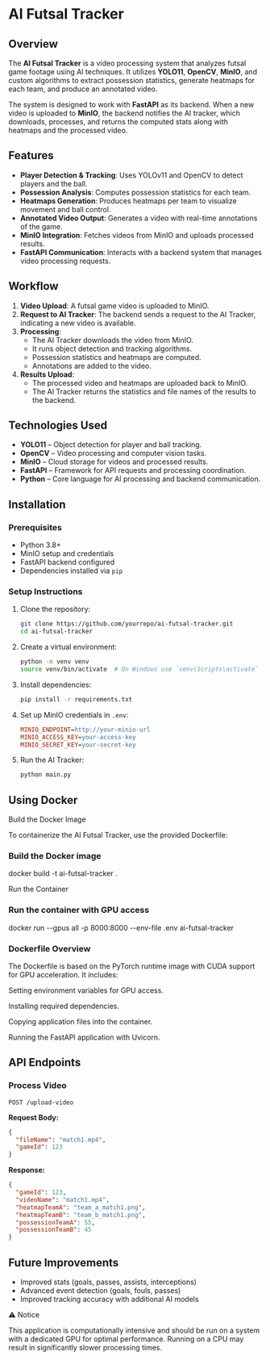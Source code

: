 # AI Futsal Tracker

## Overview

The **AI Futsal Tracker** is a video processing system that analyzes futsal game footage using AI techniques. It utilizes **YOLO11**, **OpenCV**, **MinIO**, and custom algorithms to extract possession statistics, generate heatmaps for each team, and produce an annotated video.

The system is designed to work with **FastAPI** as its backend. When a new video is uploaded to **MinIO**, the backend notifies the AI tracker, which downloads, processes, and returns the computed stats along with heatmaps and the processed video.

## Features

- **Player Detection & Tracking**: Uses YOLOv11 and OpenCV to detect players and the ball.
- **Possession Analysis**: Computes possession statistics for each team.
- **Heatmaps Generation**: Produces heatmaps per team to visualize movement and ball control.
- **Annotated Video Output**: Generates a video with real-time annotations of the game.
- **MinIO Integration**: Fetches videos from MinIO and uploads processed results.
- **FastAPI Communication**: Interacts with a backend system that manages video processing requests.

## Workflow

1. **Video Upload**: A futsal game video is uploaded to MinIO.
2. **Request to AI Tracker**: The backend sends a request to the AI Tracker, indicating a new video is available.
3. **Processing**:
   - The AI Tracker downloads the video from MinIO.
   - It runs object detection and tracking algorithms.
   - Possession statistics and heatmaps are computed.
   - Annotations are added to the video.
4. **Results Upload**:
   - The processed video and heatmaps are uploaded back to MinIO.
   - The AI Tracker returns the statistics and file names of the results to the backend.

## Technologies Used

- **YOLO11** – Object detection for player and ball tracking.
- **OpenCV** – Video processing and computer vision tasks.
- **MinIO** – Cloud storage for videos and processed results.
- **FastAPI** – Framework for API requests and processing coordination.
- **Python** – Core language for AI processing and backend communication.

## Installation

### Prerequisites

- Python 3.8+
- MinIO setup and credentials
- FastAPI backend configured
- Dependencies installed via `pip`

### Setup Instructions

1. Clone the repository:
   ```bash
   git clone https://github.com/yourrepo/ai-futsal-tracker.git
   cd ai-futsal-tracker
   ```
2. Create a virtual environment:
   ```bash
   python -m venv venv
   source venv/bin/activate  # On Windows use `venv\Scripts\activate`
   ```
3. Install dependencies:
   ```bash
   pip install -r requirements.txt
   ```
4. Set up MinIO credentials in `.env`:
   ```ini
   MINIO_ENDPOINT=http://your-minio-url
   MINIO_ACCESS_KEY=your-access-key
   MINIO_SECRET_KEY=your-secret-key
   ```
5. Run the AI Tracker:
   ```bash
   python main.py
   ```

## Using Docker

Build the Docker Image

To containerize the AI Futsal Tracker, use the provided Dockerfile:

### Build the Docker image

docker build -t ai-futsal-tracker .

Run the Container

### Run the container with GPU access

docker run --gpus all -p 8000:8000 --env-file .env ai-futsal-tracker

### Dockerfile Overview

The Dockerfile is based on the PyTorch runtime image with CUDA support for GPU acceleration. It includes:

Setting environment variables for GPU access.

Installing required dependencies.

Copying application files into the container.

Running the FastAPI application with Uvicorn.

## API Endpoints

### Process Video

```http
POST /upload-video
```

**Request Body:**

```json
{
  "fileName": "match1.mp4",
  "gameId": 123
}
```

**Response:**

```json
{
  "gameId": 123,
  "videoName": "match1.mp4",
  "heatmapTeamA": "team_a_match1.png",
  "heatmapTeamB": "team_b_match1.png",
  "possessionTeamA": 55,
  "possessionTeamB": 45
}
```

## Future Improvements

- Improved stats (goals, passes, assists, interceptions)
- Advanced event detection (goals, fouls, passes)
- Improved tracking accuracy with additional AI models

⚠️ Notice

This application is computationally intensive and should be run on a system with a dedicated GPU for optimal performance. Running on a CPU may result in significantly slower processing times.
